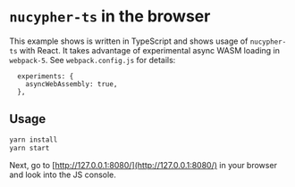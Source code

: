 # `nucypher-ts` in the browser

This example shows is written in TypeScript and shows usage of `nucypher-ts` with React. It takes advantage of experimental async WASM loading in `webpack-5`. See `webpack.config.js` for details:

```
  experiments: {
    asyncWebAssembly: true,
  },
```

## Usage

```bash
yarn install
yarn start
```

Next, go to [http://127.0.0.1:8080/](http://127.0.0.1:8080/) in your browser and look into the JS console.
